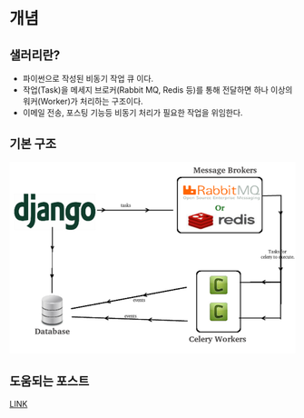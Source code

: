 # 개념

## 샐러리란?

- 파이썬으로 작성된 비동기 작업 큐 이다.
- 작업(Task)을 메세지 브로커(Rabbit MQ, Redis 등)를 통해 전달하면 하나 이상의 워커(Worker)가 처리하는 구조이다.
- 이메일 전송, 포스팅 기능등 비동기 처리가 필요한 작업을 위임한다.

## 기본 구조

![../../../img/celery.png](../../../img/celery.png)

## 도움되는 포스트

[LINK](https://jonnung.dev/python/2018/12/22/celery-distributed-task-queue/)
